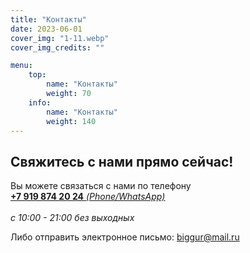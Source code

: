 ```yaml
---
title: "Контакты"
date: 2023-06-01
cover_img: "1-11.webp"
cover_img_credits: ""

menu:
    top:
        name: "Контакты"
        weight: 70
    info:
        name: "Контакты"
        weight: 140
--- 
```


## Свяжитесь с нами прямо сейчас!

Вы можете связаться с нами по телефону <span><br><a href="tel: + 79198742024"> **+7 919 874 20 24** *(Phone/WhatsApp)* </a><br></span>  
*c 10:00 - 21:00 без выходных* <br>

Либо отправить электронное письмо: <biggur@mail.ru>

